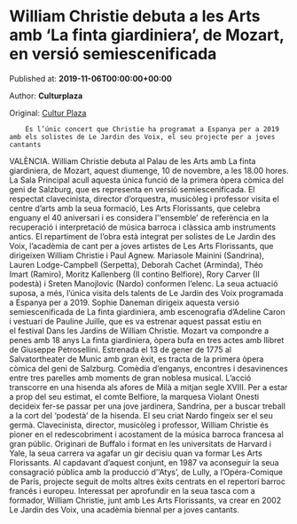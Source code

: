 
# William Christie debuta a les Arts amb ‘La finta giardiniera’, de Mozart, en versió semiescenificada

Published at: **2019-11-06T00:00:00+00:00**

Author: **Culturplaza**

Original: [Cultur Plaza](https://valenciaplaza.com/william-christie-debuta-a-les-arts-amb-la-finta-giardiniera-de-mozart-en-versio-semiescenificada)


        És l’únic concert que Christie ha programat a Espanya per a 2019 amb els solistes de Le Jardin des Voix, el seu projecte per a joves cantants
      
VALÈNCIA. William Christie debuta al Palau de les Arts amb La finta giardiniera, de Mozart, aquest diumenge, 10 de novembre, a les 18.00 hores. La Sala Principal acull aquesta única funció de la primera òpera còmica del geni de Salzburg, que es representa en versió semiescenificada. El respectat clavecinista, director d’orquestra, musicòleg i professor visita el centre d’arts amb la seua formació, Les Arts Florissants, que celebra enguany el 40 aniversari i es considera l’‘ensemble’ de referència en la recuperació i interpretació de música barroca i clàssica amb instruments antics.
El repartiment de l’obra està integrat per solistes de Le Jardin des Voix, l’acadèmia de cant per a joves artistes de Les Arts Florissants, que dirigeixen William Christie i Paul Agnew. Mariasole Mainini (Sandrina), Lauren Lodge-Campbell (Serpetta), Deborah Cachet (Arminda), Théo Imart (Ramiro), Moritz Kallenberg (Il contino Belfiore), Rory Carver (Il podestà) i Sreten Manojlovic (Nardo) conformen l’elenc. La seua actuació suposa, a més, l’única visita dels talents de Le Jardin des Voix programada a Espanya per a 2019. Sophie Daneman dirigeix aquesta versió semiescenificada de La finta giardiniera, amb escenografia d’Adeline Caron i vestuari de Pauline Juille, que es va estrenar aquest passat estiu en el festival Dans les Jardins de William Christie.
Mozart va compondre a penes amb 18 anys La finta giardiniera, òpera bufa en tres actes amb llibret de Giuseppe Petrosellini. Estrenada el 13 de gener de 1775 al Salvatortheater de Munic amb gran èxit, es tracta de la primera òpera còmica del geni de Salzburg. Comèdia d’enganys, encontres i desavinences entre tres parelles amb moments de gran noblesa musical. L’acció transcorre en una hisenda als afores de Milà a mitjan segle XVIII. Per a estar a prop del seu estimat, el comte Belfiore, la marquesa Violant Onesti decideix fer-se passar per una jove jardinera, Sandrina, per a buscar treball a la cort del ‘podestà’ de la hisenda. El seu criat Nardo fingeix ser el seu germà.
Clavecinista, director, musicòleg i professor, William Christie és pioner en el redescobriment i acostament de la música barroca francesa al gran públic. Originari de Buffalo i format en les universitats de Harvard i Yale, la seua carrera va agafar un gir decisiu quan va formar Les Arts Florissants. Al capdavant d’aquest conjunt, en 1987 va aconseguir la seua consagració pública amb la producció d’‘Atys’, de Lully, a l’Opéra-Comique de París, projecte seguit de molts altres èxits centrats en el repertori barroc francés i europeu. Interessat per aprofundir en la seua tasca com a formador, William Christie, junt amb Les Arts Florissants, va crear en 2002 Le Jardin des Voix, una acadèmia biennal per a joves cantants.
